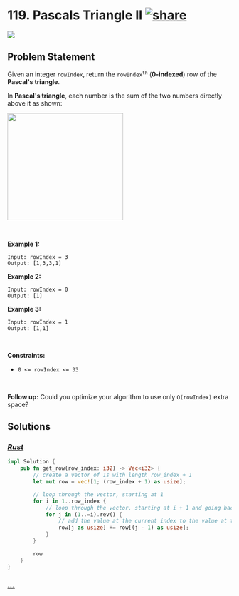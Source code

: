 # 119. Pascals Triangle II [![share]](https://leetcode.com/problems/pascals-triangle-ii/)

![][easy]

## Problem Statement

<p>Given an integer <code>rowIndex</code>, return the <code>rowIndex<sup>th</sup></code> (<strong>0-indexed</strong>) row of the <strong>Pascal's triangle</strong>.</p>
<p>In <strong>Pascal's triangle</strong>, each number is the sum of the two numbers directly above it as shown:</p>
<img alt="" src="https://upload.wikimedia.org/wikipedia/commons/0/0d/PascalTriangleAnimated2.gif" style="height:240px; width:260px"/>
<p> </p>
<p><strong class="example">Example 1:</strong></p>

```
Input: rowIndex = 3
Output: [1,3,3,1]
```

<p><strong class="example">Example 2:</strong></p>

```
Input: rowIndex = 0
Output: [1]
```

<p><strong class="example">Example 3:</strong></p>

```
Input: rowIndex = 1
Output: [1,1]
```

<p> </p>
<p><strong>Constraints:</strong></p>
<ul>
<li><code>0 &lt;= rowIndex &lt;= 33</code></li>
</ul>
<p> </p>
<p><strong>Follow up:</strong> Could you optimize your algorithm to use only <code>O(rowIndex)</code> extra space?</p>

## Solutions

### [_Rust_](pascals_triangle_ii.rs)

```rs [Rust]
impl Solution {
    pub fn get_row(row_index: i32) -> Vec<i32> {
        // create a vector of 1s with length row_index + 1
        let mut row = vec![1; (row_index + 1) as usize];

        // loop through the vector, starting at 1
        for i in 1..row_index {
            // loop through the vector, starting at i + 1 and going backwards
            for j in (1..=i).rev() {
                // add the value at the current index to the value at the previous index
                row[j as usize] += row[(j - 1) as usize];
            }
        }

        row
    }
}

```

### [_..._]()

```

```

<!----------------------------------{ link }--------------------------------->

[share]: https://graph.org/file/3ea5234dda646b71c574a.png
[easy]: https://img.shields.io/badge/Difficulty-Easy-bright.svg
[medium]: https://img.shields.io/badge/Difficulty-Medium-yellow.svg
[hard]: https://img.shields.io/badge/Difficulty-Hard-red.svg
